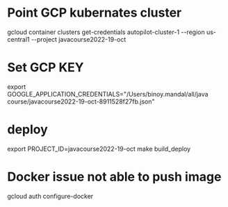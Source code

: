 Point GCP kubernates cluster
============================
gcloud container clusters get-credentials autopilot-cluster-1 --region us-central1 --project javacourse2022-19-oct

Set GCP KEY
===============
export GOOGLE_APPLICATION_CREDENTIALS="/Users/binoy.mandal/all/java course/javacourse2022-19-oct-8911528f27fb.json"

deploy
=======
export PROJECT_ID=javacourse2022-19-oct 
make build_deploy



Docker issue not able to push image
====================================
gcloud auth configure-docker